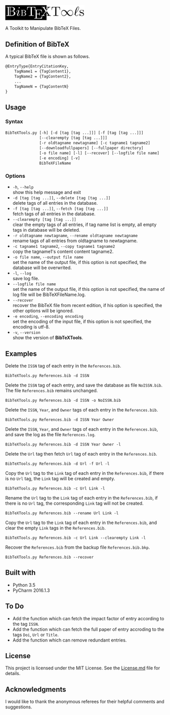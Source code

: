 <img src = "./Logo/Logo.png" width = 250pt />

A Toolkit to Manipulate BibTeX Files.

## Definition of BibTeX
A typical BibTeX file is shown as follows.

    @EntryType{EntryCitationKey,
        TagName1 = {TagContent1},
        TagName2 = {TagContent2},
        ...
        TagNameN = {TagContentN}
    }

## Usage
### Syntax
    BibTeXTools.py [-h] [-d [tag [tag ...]]] [-f [tag [tag ...]]]
                   [--clearempty [tag [tag ...]]]
                   [-r oldtagname newtagname] [-c tagname1 tagname2]
                   [--downloadfullpapers] [--fullpaper directory]
                   [-o file name] [-l] [--recover] [--logfile file name]
                   [-e encoding] [-v]
                   BibTeXFileName

### Options
* `-h`, `--help`<br> show this help message and exit
* `-d [tag [tag ...]]`, `--delete [tag [tag ...]]`<br> delete tags of all entries in the database.
* `-f [tag [tag ...]]`, `--fetch [tag [tag ...]]`<br> fetch tags of all entries in the database.
* `--clearempty [tag [tag ...]]`<br> clear the empty tags of all entries, if tag name list is empty, all empty tags in database will be deleted.
* `-r oldtagname newtagname`, `--rename oldtagname newtagname`<br> rename tags of all entries from oldtagname to newtagname.
* `-c tagname1 tagname2`, `--copy tagname1 tagname2`<br> copy the tagname1's content content tagname2.
* `-o file name`, `--output file name`<br> set the name of the output file, if this option is not specified, the database will be overwrited.
* `-l`, `--log`<br> save log file.
* `--logfile file name`<br> set the name of the output file, if this option is not specified, the name of log file will be BibTeXFileName.log.
* `--recover`<br> recover the BibTeX file from recent edition, if his option is specified, the other options will be ignored.
* `-e encoding`, `--encoding encoding`<br> set the encoding of the input file, if this option is not specified, the encoding is utf-8.
* `-v`, `--version`<br> show the version of **BibTeXTools**.

## Examples
Delete the `ISSN` tag of each entry in the `References.bib`.

    BibTeXTools.py References.bib -d ISSN

Delete the `ISSN` tag of each entry, and save the database as file `NoISSN.bib`. The file `References.bib` remains unchanged.

    BibTeXTools.py References.bib -d ISSN -o NoISSN.bib

Delete the `ISSN`, `Year`, and `Owner` tags of each entry in the `References.bib`.

    BibTeXTools.py References.bib -d ISSN Year Owner

Delete the `ISSN`, `Year`, and `Owner` tags of each entry in the `References.bib`, and save the log as the file `References.log`.

    BibTeXTools.py References.bib -d ISSN Year Owner -l

Delete the `Url` tag then fetch `Url` tag of each entry in the `References.bib`.

    BibTeXTools.py References.bib -d Url -f Url -l

Copy the `Url` tag to the `Link` tag of each entry in the `References.bib`, if there is no `Url` tag, the `Link` tag will be created and empty.

    BibTeXTools.py References.bib -c Url Link -l

Rename the `Url` tag to the `Link` tag of each entry in the `References.bib`, if there is no `Url` tag, the corresponding `Link` tag will not be created.

    BibTeXTools.py References.bib --rename Url Link -l

Copy the `Url` tag to the `Link` tag of each entry in the `References.bib`, and clear the empty `Link` tags in the `References.bib`.

    BibTeXTools.py References.bib -c Url Link --clearempty Link -l

Recover the `References.bib` from the backup file `References.bib.bkp`.

    BibTeXTools.py References.bib --recover


## Built with
* Python 3.5
* PyCharm 2016.1.3

## To Do
* Add the function which can fetch the impact factor of entry according to the tag `ISSN`.
* Add the function which can fetch the full paper of entry accroding to the tags `Doi`, `Url` or `Title`.
* Add the function which can remove redundant entries.

## License
This project is licensed under the MIT License. See the [License.md](License.md) file for details.

## Acknowledgments
I would like to thank the anonymous referees for their helpful comments and suggestions.